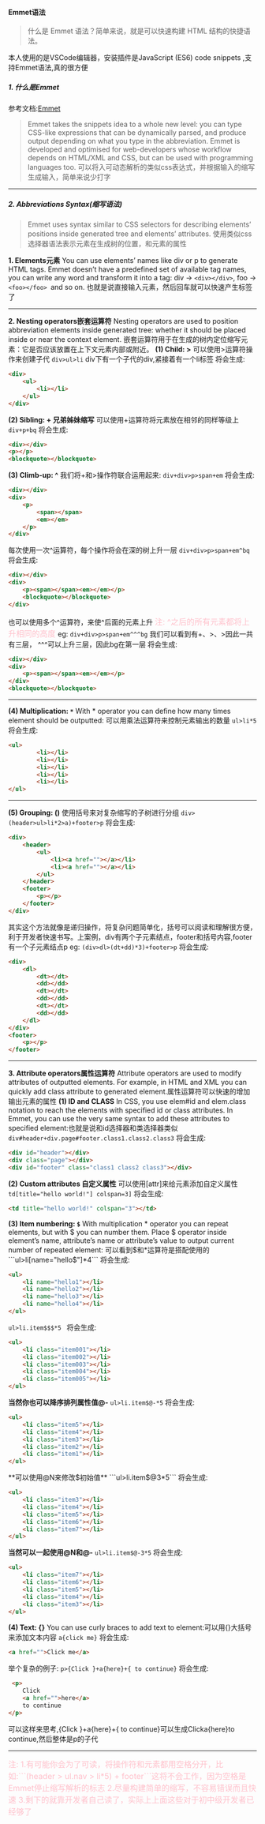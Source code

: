 #### Emmet语法
>什么是 Emmet 语法？简单来说，就是可以快速构建 HTML 结构的快捷语法。

本人使用的是VSCode编辑器，安装插件是JavaScript (ES6) code snippets
,支持Emmet语法,真的很方便

##### 1. 什么是Emmet
参考文档:[Emmet](https://docs.emmet.io/)
> Emmet takes the snippets idea to a whole new level: you can type CSS-like expressions that can be dynamically parsed, and produce output depending on what you type in the abbreviation. Emmet is developed and optimised for web-developers whose workflow depends on HTML/XML and CSS, but can be used with programming languages too.
可以将入可动态解析的类似css表达式，并根据输入的缩写生成输入，简单来说少打字

___
##### 2. Abbreviations Syntax(缩写语法)
>Emmet uses syntax similar to CSS selectors for describing elements’ positions inside generated tree and elements’ attributes.
使用类似css选择器语法表示元素在生成树的位置，和元素的属性

**1. Elements元素**
You can use elements’ names like div or p to generate HTML tags. Emmet doesn’t have a predefined set of available tag names, you can write any word and transform it into a tag: div → `<div></div>`, foo → `<foo></foo> `and so on.
也就是说直接输入元素，然后回车就可以快速产生标签了
___

**2. Nesting operators嵌套运算符**
Nesting operators are used to position abbreviation elements inside generated tree: whether it should be placed inside or near the context element.
嵌套运算符用于在生成的树内定位缩写元素：它是否应该放置在上下文元素内部或附近。
**(1) Child: >**
可以使用>运算符操作来创建子代
```div>ul>li```
div下有一个子代的div,紧接着有一个li标签
将会生成:
```html {.line-numbers}
<div>
    <ul>
        <li></li>
    </ul>
</div>
```
**(2) Sibling: +   兄弟姊妹缩写**
可以使用+运算符将元素放在相邻的同样等级上
```div+p+bq```
将会生成:
```html {.line-numbers}
<div></div>
<p></p>
<blockquote></blockquote>
```
**(3) Climb-up: ^**
我们将+和>操作符联合运用起来:
```div+div>p>span+em```
将会生成: 
```html {.line-numbers}
<div></div>
<div>
    <p>
        <span></span>
        <em></em>
    </p>
</div>
```
每次使用一次^运算符，每个操作将会在深的树上升一层
```div+div>p>span+em^bq```
将会生成: 
```html {.line-numbers}
<div></div>
<div>
    <p><span></span><em></em></p>
    <blockquote></blockquote>
</div>
```
也可以使用多个^运算符，来使^后面的元素上升
<font color=pink size=3>
注: 
^之后的所有元素都将上升相同的高度
</font>
eg:
```div+div>p>span+em^^^bg```
我们可以看到有+、>、>因此一共有三层，
^^^可以上升三层，因此bg在第一层
将会生成:
```html {.line-numbers}
<div></div>
<div>
    <p><span></span><em></em></p>
</div>
<blockquote></blockquote>
```
___
**(4) Multiplication:  `*`**
With * operator you can define how many times element should be outputted:
可以用乘法运算符来控制元素输出的数量
```ul>li*5```
将会生成: 
```html {.line-numbers}
<ul>
        <li></li>
        <li></li>
        <li></li>
        <li></li>
        <li></li>
</ul>
```
___
**(5) Grouping: ()**
使用括号来对复杂缩写的子树进行分组
```div>(header>ul>li*2>a)+footer>p```
将会生成: 
```html {.line-numbers}
<div>
    <header>
        <ul>
            <li><a href=""></a></li>
            <li><a href=""></a></li>
        </ul>
    </header>
    <footer>
        <p></p>
    </footer>
</div>
```
其实这个方法就像是递归操作，将复杂问题简单化，括号可以阅读和理解很方便，利于开发者快速书写。上案例，div有两个子元素结点，footer和括号内容,footer有一个子元素结点p
eg:
```(div>dl>(dt+dd)*3)+footer>p```
将会生成:
```html {.line-numbers}
<div>
    <dl>
        <dt></dt>
        <dd></dd>
        <dt></dt>
        <dd></dd>
        <dt></dt>
        <dd></dd>
    </dl>
</div>
<footer>
    <p></p>
</footer>
```
___
**3. Attribute operators属性运算符**
Attribute operators are used to modify attributes of outputted elements. For example, in HTML and XML you can quickly add class attribute to generated element.属性运算符可以快速的增加输出元素的属性
**(1) ID and CLASS**
In CSS, you use elem#id and elem.class notation to reach the elements with specified id or class attributes. In Emmet, you can use the very same syntax to add these attributes to specified element:也就是说和id选择器和类选择器类似
```div#header+div.page#footer.class1.class2.class3```
将会生成:
```html {.line-numbers}
<div id="header"></div>
<div class="page"></div>
<div id="footer" class="class1 class2 class3"></div>
```
**(2) Custom attributes 自定义属性**
可以使用[attr]来给元素添加自定义属性
```td[title="hello world!"] colspan=3]```
将会生成:
```html {.line-numbers}
<td title="hello world!" colspan="3"></td>
```
**(3) Item numbering: `$`**
With multiplication * operator you can repeat elements, but with $ you can number them. Place $ operator inside element’s name, attribute’s name or attribute’s value to output current number of repeated element:
可以看到$和*运算符是搭配使用的
```ul>li[name="hello$"]*4```
将会生成:
```html {.line-numbers}
<ul>
    <li name="hello1"></li>
    <li name="hello2"></li>
    <li name="hello3"></li>
    <li name="hello4"></li>
</ul>
```
```ul>li.item$$$*5 ```
将会生成:
```html {.line-numbers}
<ul>
    <li class="item001"></li>
    <li class="item002"></li>
    <li class="item003"></li>
    <li class="item004"></li>
    <li class="item005"></li>
</ul>
```
**当然你也可以降序排列属性值@-**
```ul>li.item$@-*5```
将会生成:
```html {.line-numbers}
<ul>
    <li class="item5"></li>
    <li class="item4"></li>
    <li class="item3"></li>
    <li class="item2"></li>
    <li class="item1"></li>
</ul>
```

**可以使用@N来修改$初始值**
```ul>li.item$@3*5```
将会生成:
```html {.line-numbers}
<ul>
    <li class="item3"></li>
    <li class="item4"></li>
    <li class="item5"></li>
    <li class="item6"></li>
    <li class="item7"></li>
</ul>
```
**当然可以一起使用@N和@-**
```ul>li.item$@-3*5```
将会生成:
```html {.line-numbers}
<ul>
    <li class="item7"></li>
    <li class="item6"></li>
    <li class="item5"></li>
    <li class="item4"></li>
    <li class="item3"></li>
</ul>
```
**(4) Text: {}**
You can use curly braces to add text to element:可以用{}大括号来添加文本内容
```a{click me}```
将会生成:
```html {.line-numbers}
<a href="">Click me</a>
```
举个复杂的例子:
```p>{Click }+a{here}+{ to continue}```
将会生成:
```html {.line-numbers}
 <p>
    Click 
    <a href="">here</a>
    to continue
</p>
```
可以这样来思考,{Click }+a{here}+{ to continue}可以生成Clicka{here}to continue,然后整体是p的子代
___
<font color=pink size=3>
注:
1.有可能你会为了可读，将操作符和元素都用空格分开，比如:```(header > ul.nav > li*5) + footer```这将不会工作，因为空格是Emmet停止缩写解析的标志
2.尽量构建简单的缩写，不容易错误而且快速
3.剩下的就靠开发者自己读了，实际上上面这些对于初中级开发者已经够了
</font>
